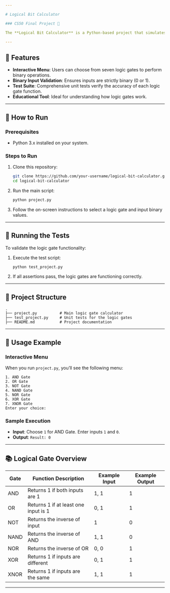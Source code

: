 ```yaml
---

# Logical Bit Calculator

### CS50 Final Project 🚀

The **Logical Bit Calculator** is a Python-based project that simulates basic logic gates. It allows users to perform logical operations such as AND, OR, NOT, NAND, NOR, XOR, and XNOR on binary inputs. The project is modular, with unit tests to ensure functionality and correctness.

---
```


## 🔧 Features

- **Interactive Menu**: Users can choose from seven logic gates to perform binary operations.
- **Binary Input Validation**: Ensures inputs are strictly binary (0 or 1).
- **Test Suite**: Comprehensive unit tests verify the accuracy of each logic gate function.
- **Educational Tool**: Ideal for understanding how logic gates work.

---

## 🚀 How to Run

### Prerequisites
- Python 3.x installed on your system.

### Steps to Run
1. Clone this repository:
    ```bash
    git clone https://github.com/your-username/logical-bit-calculator.git
    cd logical-bit-calculator
    ```

2. Run the main script:
    ```bash
    python project.py
    ```

3. Follow the on-screen instructions to select a logic gate and input binary values.

---

## 🧪 Running the Tests

To validate the logic gate functionality:
1. Execute the test script:
    ```bash
    python test_project.py
    ```

2. If all assertions pass, the logic gates are functioning correctly.

---

## 📂 Project Structure

```
.
├── project.py          # Main logic gate calculator
├── test_project.py     # Unit tests for the logic gates
├── README.md           # Project documentation
```

---

## 📝 Usage Example

### Interactive Menu
When you run `project.py`, you’ll see the following menu:
```text
1. AND Gate
2. OR Gate
3. NOT Gate
4. NAND Gate
5. NOR Gate
6. XOR Gate
7. XNOR Gate
Enter your choice:
```

### Sample Execution
- **Input**: Choose `1` for AND Gate. Enter inputs `1` and `0`.  
- **Output**: `Result: 0`

---

## 📚 Logical Gate Overview

| Gate    | Function Description                | Example Input | Example Output |
|---------|-------------------------------------|---------------|----------------|
| AND     | Returns 1 if both inputs are 1      | 1, 1          | 1              |
| OR      | Returns 1 if at least one input is 1| 0, 1          | 1              |
| NOT     | Returns the inverse of input        | 1             | 0              |
| NAND    | Returns the inverse of AND          | 1, 1          | 0              |
| NOR     | Returns the inverse of OR           | 0, 0          | 1              |
| XOR     | Returns 1 if inputs are different   | 0, 1          | 1              |
| XNOR    | Returns 1 if inputs are the same    | 1, 1          | 1              |

---

